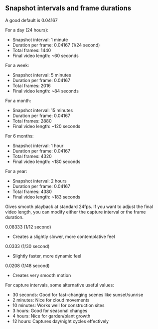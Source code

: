 ## Snapshot intervals and frame durations

A good default is  0.04167

For a day (24 hours):
- Snapshot interval: 1 minute
- Duration per frame: 0.04167 (1/24 second)
- Total frames: 1440
- Final video length: ~60 seconds

For a week:
- Snapshot interval: 5 minutes
- Duration per frame: 0.04167
- Total frames: 2016
- Final video length: ~84 seconds

For a month:
- Snapshot interval: 15 minutes
- Duration per frame: 0.04167
- Total frames: 2880
- Final video length: ~120 seconds

For 6 months:
- Snapshot interval: 1 hour
- Duration per frame: 0.04167
- Total frames: 4320
- Final video length: ~180 seconds

For a year:
- Snapshot interval: 2 hours
- Duration per frame: 0.04167
- Total frames: 4380
- Final video length: ~183 seconds

Gives smooth playback at standard 24fps. If you want to adjust the final video
length, you can modify either the capture interval or the frame duration.

0.08333 (1/12 second)
- Creates a slightly slower, more contemplative feel

0.0333 (1/30 second)
- Slightly faster, more dynamic feel

0.0208 (1/48 second)
- Creates very smooth motion

For capture intervals, some alternative useful values:
- 30 seconds: Good for fast-changing scenes like sunset/sunrise
- 2 minutes: Nice for cloud movements
- 10 minutes: Works well for construction sites
- 3 hours: Good for seasonal changes
- 4 hours: Nice for garden/plant growth
- 12 hours: Captures day/night cycles effectively
